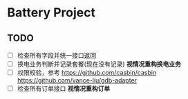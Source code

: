 # Battery  Project


## TODO
- [ ] 检查所有字段并统一接口返回
- [ ] 换电业务判断并记录套餐(现在没有记录) **视情况重构换电业务**
- [ ] 权限校验，参考 https://github.com/casbin/casbin https://github.com/vance-liu/gdb-adapter
- [ ] 检查所有订单接口 **视情况重构订单**